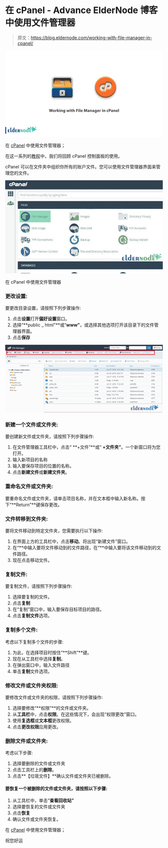 # 在 cPanel - Advance ElderNode 博客中使用文件管理器

> 原文：<https://blog.eldernode.com/working-with-file-manager-in-cpanel/>

![Working with File Manager in cPanel](img/a1304ecfca4cbdb2209f24b187ec9ccd.png)

在 [cPanel](https://blog.eldernode.com/tag/cpanel/) 中使用文件管理器；

在这一系列的[教程](https://eldernode.com/category/tutorial/)中，我们将回顾 cPanel 控制面板的使用。

cPanel 可以在文件夹中组织你所有的账户文件。您可以使用文件管理器界面来管理您的文件。

![work-with-cpanel-filemanager1-eldernode](img/f1a07e1bcd999b204669f227306c6538.png)

在 cPanel 中使用文件管理器

### **更改设置:**

要更改目录设置，请按照下列步骤操作:

1.  点击**设置**打开**偏好设置**窗口。
2.  选择“**public _ html”**或“**www”**，或选择其他选项打开该目录下的文件管理器界面。
3.  点击**保存**

![work-with-cpanel-filemanager2-eldernode](img/008c27c47c4624a86f5fb30695d534ce.png)

### **新建一个文件或文件夹:**

要创建新文件或文件夹，请按照下列步骤操作:

1.  在文件管理器工具栏中，点击“ **+文件”**或“ **+文件夹”**。一个新窗口将为您打开。
2.  输入新项目的名称
3.  输入要保存项目的位置的名称。
4.  点击**新建文件**或**新建文件夹**。

### **重命名文件或文件夹:**

要重命名文件或文件夹，请单击项目名称，并在文本框中输入新名称。按下“**Return”**键保存更改。

### **文件转移到文件夹:**

要将文件移动到特定文件夹，您需要执行以下操作:

1.  在界面上方的工具栏中，点击**移动**。将出现“新建文件”窗口。
2.  在“**中输入要将文件移动到的文件路径，在“**中输入要将该文件移动到的文件路径。
3.  现在点击移动文件。

### **复制文件:**

要复制文件，请按照下列步骤操作:

1.  选择要复制的文件。
2.  点击**复制**
3.  在“复制”窗口中，输入要保存目标项目的路径。
4.  点击**复制文件**选项。

### **复制多个文件:**

考虑以下复制多个文件的步骤:

1.  为此，在选择项目时按住“**Shift”**键。
2.  现在从工具栏中选择**复制**。
3.  在弹出窗口中，输入文件路径
4.  单击**复制**文件选项。

### **修改文件或文件夹权限:**

要修改文件或文件夹的权限，请按照下列步骤操作:

1.  选择要修改“**权限”**的文件或文件夹。
2.  从**工具栏**中，点击**权限**。在这些情况下，会出现“权限更改”窗口。
3.  使用**复选框**或**文本框**更改权限。
4.  点击**更改权限**应用更改。

### **删除文件或文件夹:**

考虑以下步骤:

1.  选择要删除的文件或文件夹
2.  点击工具栏上的**删除**。
3.  点击**【垃圾文件】**确认文件或文件夹已被删除。

#### **要恢复一个被删除的文件或文件夹，请按照以下步骤:**

1.  从工具栏中，单击“**查看回收站”**
2.  选择要恢复的文件或文件夹
3.  点击**恢复**
4.  确认文件或文件夹恢复。

在 [cPanel](https://www.cpanel.net/) 中使用文件管理器；

祝您好运